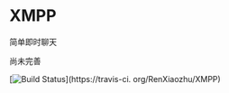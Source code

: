 # XMPP
简单即时聊天

尚未完善

[![Build Status](https://travis-ci.org/RenXiaozhu/XMPP)](https://travis-ci.
org/RenXiaozhu/XMPP)